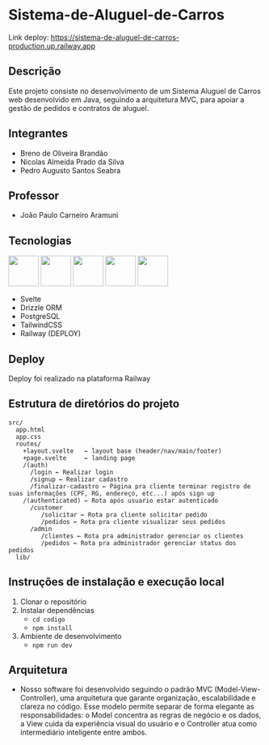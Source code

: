 # Sistema-de-Aluguel-de-Carros

Link deploy: https://sistema-de-aluguel-de-carros-production.up.railway.app

## Descrição

Este projeto consiste no desenvolvimento de um Sistema Aluguel de Carros web desenvolvido em Java, seguindo a arquitetura MVC, para apoiar a gestão de pedidos e contratos de aluguel.

## Integrantes

- Breno de Oliveira Brandão
- Nicolas Almeida Prado da Silva
- Pedro Augusto Santos Seabra

## Professor

- João Paulo Carneiro Aramuni

## Tecnologias

<img width="60px" height="60px" src="https://cdn.jsdelivr.net/gh/devicons/devicon@latest/icons/svelte/svelte-original.svg" /> <img width="60px" height="60px" src="https://cdn.simpleicons.org/drizzle" /> <img width="60px" height="60px" src="https://cdn.jsdelivr.net/gh/devicons/devicon@latest/icons/postgresql/postgresql-original.svg" /> <img width="60px" height="60px" src="https://cdn.jsdelivr.net/gh/devicons/devicon@latest/icons/tailwindcss/tailwindcss-original.svg" />
<img width="60px" height="60px" src="https://railway.app/brand/logo-dark.svg" />

- Svelte
- Drizzle ORM
- PostgreSQL
- TailwindCSS
- Railway (DEPLOY)

## Deploy

Deploy foi realizado na plataforma Railway

## Estrutura de diretórios do projeto

```
src/
  app.html
  app.css
  routes/
    +layout.svelte   ← layout base (header/nav/main/footer)
    +page.svelte     ← landing page
    /(auth)
      /login ← Realizar login
      /signup ← Realizar cadastro
      /finalizar-cadastro ← Página pra cliente terminar registro de suas informações (CPF, RG, endereço, etc...) após sign up
    /(authenticated) ← Rota após usuario estar autenticado
      /customer
         /solicitar ← Rota pra cliente solicitar pedido
         /pedidos ← Rota pra cliente visualizar seus pedidos
      /admin
         /clientes ← Rota pra administrador gerenciar os clientes
         /pedidos ← Rota pra administrador gerenciar status dos pedidos
  lib/

```

## Instruções de instalação e execução local

1. Clonar o repositório
2. Instalar dependências
   - `cd codigo`
   - `npm install`
3. Ambiente de desenvolvimento
   - `npm run dev`

## Arquitetura

- Nosso software foi desenvolvido seguindo o padrão MVC (Model-View-Controller), uma arquitetura que garante organização, escalabilidade e clareza no código.
  Esse modelo permite separar de forma elegante as responsabilidades: o Model concentra as regras de negócio e os dados, a View cuida da experiência visual do usuário e o Controller atua como intermediário inteligente entre ambos.
